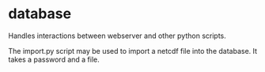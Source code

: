 # database
Handles interactions between webserver and other python scripts.

The import.py script may be used to import a netcdf file into the database.
It takes a password and a file.
